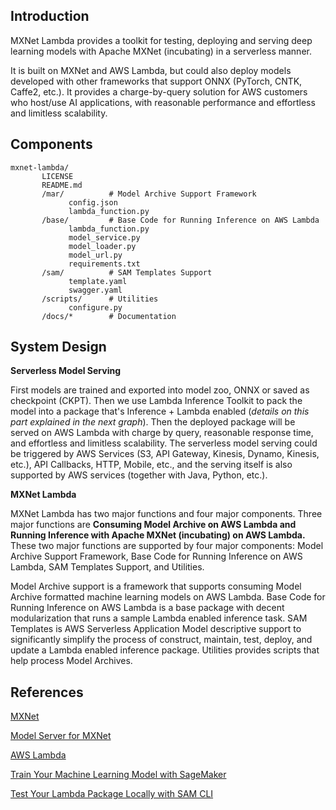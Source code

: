 ## Introduction

MXNet Lambda provides a toolkit for testing, deploying and serving deep learning models with Apache MXNet (incubating) in a serverless manner.

It is built on MXNet and AWS Lambda, but could also deploy models developed with other frameworks that support ONNX (PyTorch, CNTK, Caffe2, etc.). It provides a charge-by-query solution for AWS customers who host/use AI applications, with reasonable performance and effortless and limitless scalability. 

## Components
```
mxnet-lambda/
       LICENSE
       README.md
       /mar/          # Model Archive Support Framework
             config.json
             lambda_function.py
       /base/         # Base Code for Running Inference on AWS Lambda
             lambda_function.py
             model_service.py
             model_loader.py
             model_url.py
             requirements.txt
       /sam/          # SAM Templates Support
             template.yaml
             swagger.yaml
       /scripts/      # Utilities
             configure.py
       /docs/*        # Documentation
```

## System Design

**Serverless Model Serving**

First models are trained and exported into model zoo, ONNX or saved as checkpoint (CKPT). Then we use Lambda Inference Toolkit to pack the model into a package that's Inference + Lambda enabled (*details on this part explained in the next graph*). Then the deployed package will be served on AWS Lambda with charge by query, reasonable response time, and effortless and limitless scalability. The serverless model serving could be triggered by AWS Services (S3, API Gateway, Kinesis, Dynamo, Kinesis, etc.), API Callbacks, HTTP, Mobile, etc., and the serving itself is also supported by AWS services (together with Java, Python, etc.).

**MXNet Lambda**

MXNet Lambda has two major functions and four major components. Three major functions are **Consuming Model Archive on AWS Lambda and  Running Inference with Apache MXNet (incubating) on AWS Lambda.** These two major functions are supported by four major components: Model Archive Support Framework, Base Code for Running Inference on AWS Lambda, SAM Templates Support, and Utilities. 

Model Archive support is a framework that supports consuming Model Archive formatted machine learning models on AWS Lambda. Base Code for Running Inference on AWS Lambda is a base package with decent modularization that runs a sample Lambda enabled inference task. SAM Templates is AWS Serverless Application Model descriptive support to significantly simplify the process of construct, maintain, test, deploy, and update a Lambda enabled inference package. Utilities provides scripts that help process Model Archives. 

## References

[MXNet](https://mxnet.incubator.apache.org)

[Model Server for MXNet](https://github.com/awslabs/mxnet-model-server)

[AWS Lambda](https://aws.amazon.com/lambda/)

[Train Your Machine Learning Model with SageMaker](https://aws.amazon.com/sagemaker/)

[Test Your Lambda Package Locally with SAM CLI](https://github.com/awslabs/aws-sam-cli)
